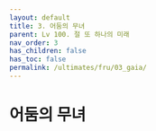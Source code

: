 ```yaml
---
layout: default
title: 3. 어둠의 무녀
parent: Lv 100. 절 또 하나의 미래
nav_order: 3
has_children: false
has_toc: false
permalink: /ultimates/fru/03_gaia/
---
```


# **어둠의 무녀**
